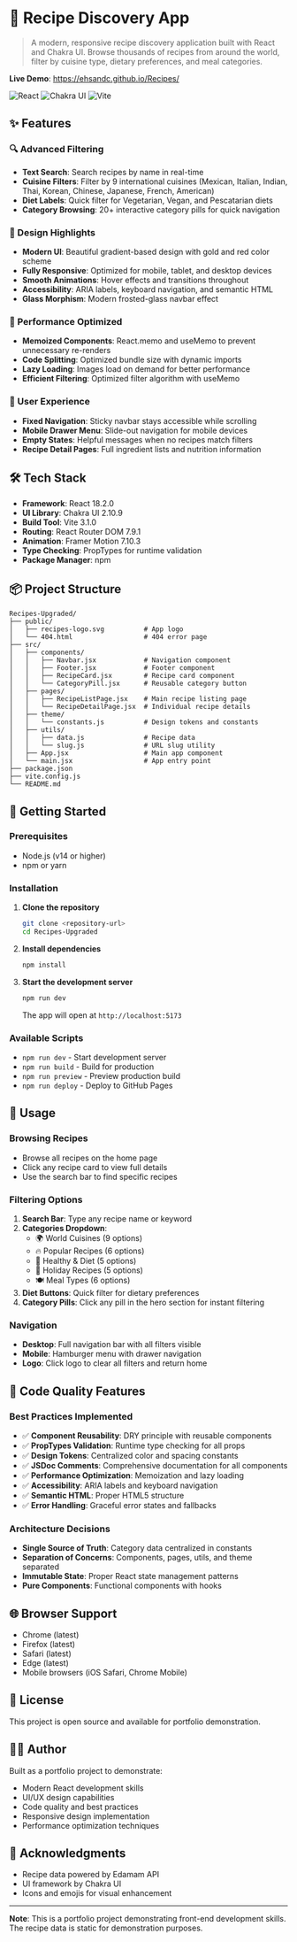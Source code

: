 # 🍳 Recipe Discovery App

> A modern, responsive recipe discovery application built with React and Chakra UI. Browse thousands of recipes from around the world, filter by cuisine type, dietary preferences, and meal categories.

**Live Demo**: https://ehsandc.github.io/Recipes/

![React](https://img.shields.io/badge/React-18.2.0-blue.svg)
![Chakra UI](https://img.shields.io/badge/Chakra_UI-2.10.9-teal.svg)
![Vite](https://img.shields.io/badge/Vite-3.1.0-646CFF.svg)

## ✨ Features

### 🔍 Advanced Filtering

- **Text Search**: Search recipes by name in real-time
- **Cuisine Filters**: Filter by 9 international cuisines (Mexican, Italian, Indian, Thai, Korean, Chinese, Japanese, French, American)
- **Diet Labels**: Quick filter for Vegetarian, Vegan, and Pescatarian diets
- **Category Browsing**: 20+ interactive category pills for quick navigation

### 🎨 Design Highlights

- **Modern UI**: Beautiful gradient-based design with gold and red color scheme
- **Fully Responsive**: Optimized for mobile, tablet, and desktop devices
- **Smooth Animations**: Hover effects and transitions throughout
- **Accessibility**: ARIA labels, keyboard navigation, and semantic HTML
- **Glass Morphism**: Modern frosted-glass navbar effect

### 🚀 Performance Optimized

- **Memoized Components**: React.memo and useMemo to prevent unnecessary re-renders
- **Code Splitting**: Optimized bundle size with dynamic imports
- **Lazy Loading**: Images load on demand for better performance
- **Efficient Filtering**: Optimized filter algorithm with useMemo

### 📱 User Experience

- **Fixed Navigation**: Sticky navbar stays accessible while scrolling
- **Mobile Drawer Menu**: Slide-out navigation for mobile devices
- **Empty States**: Helpful messages when no recipes match filters
- **Recipe Detail Pages**: Full ingredient lists and nutrition information

## 🛠️ Tech Stack

- **Framework**: React 18.2.0
- **UI Library**: Chakra UI 2.10.9
- **Build Tool**: Vite 3.1.0
- **Routing**: React Router DOM 7.9.1
- **Animation**: Framer Motion 7.10.3
- **Type Checking**: PropTypes for runtime validation
- **Package Manager**: npm

## 📦 Project Structure

```
Recipes-Upgraded/
├── public/
│   ├── recipes-logo.svg          # App logo
│   └── 404.html                  # 404 error page
├── src/
│   ├── components/
│   │   ├── Navbar.jsx            # Navigation component
│   │   ├── Footer.jsx            # Footer component
│   │   ├── RecipeCard.jsx        # Recipe card component
│   │   └── CategoryPill.jsx      # Reusable category button
│   ├── pages/
│   │   ├── RecipeListPage.jsx    # Main recipe listing page
│   │   └── RecipeDetailPage.jsx  # Individual recipe details
│   ├── theme/
│   │   └── constants.js          # Design tokens and constants
│   ├── utils/
│   │   ├── data.js               # Recipe data
│   │   └── slug.js               # URL slug utility
│   ├── App.jsx                   # Main app component
│   └── main.jsx                  # App entry point
├── package.json
├── vite.config.js
└── README.md
```

## 🚀 Getting Started

### Prerequisites

- Node.js (v14 or higher)
- npm or yarn

### Installation

1. **Clone the repository**

   ```bash
   git clone <repository-url>
   cd Recipes-Upgraded
   ```

2. **Install dependencies**

   ```bash
   npm install
   ```

3. **Start the development server**

   ```bash
   npm run dev
   ```

   The app will open at `http://localhost:5173`

### Available Scripts

- `npm run dev` - Start development server
- `npm run build` - Build for production
- `npm run preview` - Preview production build
- `npm run deploy` - Deploy to GitHub Pages

## 📖 Usage

### Browsing Recipes

- Browse all recipes on the home page
- Click any recipe card to view full details
- Use the search bar to find specific recipes

### Filtering Options

1. **Search Bar**: Type any recipe name or keyword
2. **Categories Dropdown**:
   - 🌍 World Cuisines (9 options)
   - 🔥 Popular Recipes (6 options)
   - 🥗 Healthy & Diet (5 options)
   - 🎉 Holiday Recipes (5 options)
   - 🍽️ Meal Types (6 options)
3. **Diet Buttons**: Quick filter for dietary preferences
4. **Category Pills**: Click any pill in the hero section for instant filtering

### Navigation

- **Desktop**: Full navigation bar with all filters visible
- **Mobile**: Hamburger menu with drawer navigation
- **Logo**: Click logo to clear all filters and return home

## 🎯 Code Quality Features

### Best Practices Implemented

- ✅ **Component Reusability**: DRY principle with reusable components
- ✅ **PropTypes Validation**: Runtime type checking for all props
- ✅ **Design Tokens**: Centralized color and spacing constants
- ✅ **JSDoc Comments**: Comprehensive documentation for all components
- ✅ **Performance Optimization**: Memoization and lazy loading
- ✅ **Accessibility**: ARIA labels and keyboard navigation
- ✅ **Semantic HTML**: Proper HTML5 structure
- ✅ **Error Handling**: Graceful error states and fallbacks

### Architecture Decisions

- **Single Source of Truth**: Category data centralized in constants
- **Separation of Concerns**: Components, pages, utils, and theme separated
- **Immutable State**: Proper React state management patterns
- **Pure Components**: Functional components with hooks

## 🌐 Browser Support

- Chrome (latest)
- Firefox (latest)
- Safari (latest)
- Edge (latest)
- Mobile browsers (iOS Safari, Chrome Mobile)

## 📄 License

This project is open source and available for portfolio demonstration.

## 👨‍💻 Author

Built as a portfolio project to demonstrate:

- Modern React development skills
- UI/UX design capabilities
- Code quality and best practices
- Responsive design implementation
- Performance optimization techniques

## 🙏 Acknowledgments

- Recipe data powered by Edamam API
- UI framework by Chakra UI
- Icons and emojis for visual enhancement

---

**Note**: This is a portfolio project demonstrating front-end development skills. The recipe data is static for demonstration purposes.
